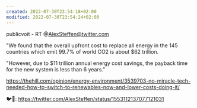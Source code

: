 ```yaml
---
created: 2022-07-30T23:54:18+02:00
modified: 2022-07-30T23:54:24+02:00
---
```


publicvoit - RT @AlexSteffen@twitter.com

"We found that the overall upfront cost to replace all energy in the 145 countries which emit 99.7% of world CO2 is about $62 trillion.

"However, due to $11 trillion annual energy cost savings, the payback time for the new system is less than 6 years."

https://thehill.com/opinion/energy-environment/3539703-no-miracle-tech-needed-how-to-switch-to-renewables-now-and-lower-costs-doing-it/

🐦🔗: https://twitter.com/AlexSteffen/status/1553112137077121031
